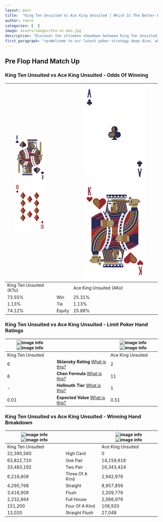 ```yaml
---
layout: post
title:  "King Ten Unsuited Vs Ace King Unsuited | Which Is The Better Hand In Poker? A Complete Guide"
author: reece
categories: [  ]
image: assets/images/kto-vs-ako.jpg
description: "Discover the ultimate showdown between King Ten Unsuited and Ace King Unsuited in poker! Uncover the odds, strategies, and scenarios where one hand triumphs over the other. Get ready to up your poker game with this thrilling analysis."
first_paragraph: "<p>Welcome to our latest poker strategy deep dive, where we're pitting two distinct hands against each other in a high-stakes showdown: King Ten Unsuited vs Ace King Unsuited.</p><p>In the dynamic world of poker, every decision counts, and knowing which hand holds the upper hand is key to your success at the table.</p><p>In this article, we'll dissect these two hands, explore the scenarios where one dominates the other, and equip you with the knowledge to make strategic choices that can tip the odds in your favor.</p><p>Get ready to unravel the intriguing dynamics of these poker hands and elevate your game to new heights.</p>"
---
```




[comment]: # (sp0)

## Pre Flop Hand Match Up

<div class="table hand-ratings" markdown="1"> 



### King Ten Unsuited vs Ace King Unsuited - Odds Of Winning


    
| ![image info](assets/images/hand1/K.png) ![image info](assets/images/hand1/to.png) |  | ![image info](assets/images/hand2/A.png) ![image info](assets/images/hand2/ko.png) |
| -------- | -------- | -------- |
| King Ten Unsuited (KTo) |  | Ace King Unsuited (AKo) |
| 73.55% | Win | 25.31% |
| 1.13% | Tie | 1.13% |
| 74.12% | Equity | 25.88% |




[comment]: # (sp1)



### King Ten Unsuited vs Ace King Unsuited - Limit Poker Hand Ratings


    
| ![image info](https://www.riverpairs.com/assets/images/hand1/K.png) ![image info](https://www.riverpairs.com/assets/images/hand1/to.png) |  | ![image info](https://www.riverpairs.com/assets/images/hand2/A.png) ![image info](https://www.riverpairs.com/assets/images/hand2/ko.png) |
| -------- | -------- | -------- |
| King Ten Unsuited |  | Ace King Unsuited |
| 6 | **Sklansky Rating** [What is this?](/sklansky-rating-explained) | 2 |
| 6 | **Chen Formula** [What is this?](/chen-formula-explained) | 11 |
| - | **Hellmuth Tier** [What is this?](/Hellmuth-tier-explained) | 1 |
| 0.01 | **Expected Value** [What is this?](/expected-value-explained) | 0.51 |




[comment]: # (sp2)



### King Ten Unsuited vs Ace King Unsuited - Winning Hand Breakdown


    
| ![image info](https://www.riverpairs.com/assets/images/hand1/K.png) ![image info](https://www.riverpairs.com/assets/images/hand1/to.png) |  | ![image info](https://www.riverpairs.com/assets/images/hand2/A.png) ![image info](https://www.riverpairs.com/assets/images/hand2/ko.png) |
| -------- | -------- | -------- |
| King Ten Unsuited |  | Ace King Unsuited |
| 22,390,560 | High Card | 0 |
| 63,822,720 | One Pair | 14,159,616 |
| 33,483,192 | Two Pair | 16,343,424 |
| 6,218,808 | Three Of A Kind | 2,942,976 |
| 4,290,768 | Straight | 8,957,856 |
| 3,418,908 | Flush | 2,209,776 |
| 2,232,864 | Full House | 2,066,976 |
| 151,200 | Four Of A Kind | 106,920 |
| 13,020 | Straight Flush | 27,048 |




[comment]: # (sp3)



</div>

[comment]: # (sp4)



[comment]: # (sp5)

